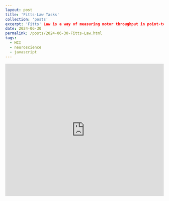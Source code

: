 ```yaml
---
layout: post
title: 'Fitts-Law Tasks'
collection: 'posts'
excerpt: 'Fitts' Law is a way of measuring motor throughput in point-to-point movements. The framework has been extended to evaluating human-computer interactions, but may need refinement depending on the nature of the task and what type of information we care about specifically.'
date: 2024-06-30
permalink: /posts/2024-06-30-Fitts-Law.html
tags:
  - HCI
  - neuroscience
  - javascript
---
```


<div class="glitch-embed-wrap" style="height: 420px; width: 100%;">
  <iframe
    src="https://glitch.com/embed/#!/embed/fitts-law-js?path=public/results.js&previewSize=100"
    title="fitts-law-js on Glitch"
    allow="geolocation; microphone; camera; midi; encrypted-media; xr-spatial-tracking; fullscreen"
    allowFullScreen
    style="height: 100%; width: 100%; border: 0;">
  </iframe>
</div>
  